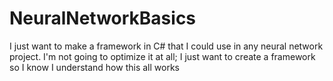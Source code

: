 # NeuralNetworkBasics
I just want to make a framework in C# that I could use in any neural network project. I'm not going to optimize it at all; I just want to create a framework so I know I understand how this all works
